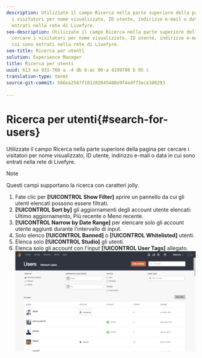```yaml
---
description: Utilizzate il campo Ricerca nella parte superiore della pagina per cercare
  i visitatori per nome visualizzato, ID utente, indirizzo e-mail o data in cui sono
  entrati nella rete di Livefyre.
seo-description: Utilizzate il campo Ricerca nella parte superiore della pagina per
  cercare i visitatori per nome visualizzato, ID utente, indirizzo e-mail o data in
  cui sono entrati nella rete di Livefyre.
seo-title: Ricerca per utenti
solution: Experience Manager
title: Ricerca per utenti
uuid: 613 ea 931-760 a -4 db 6-ac 00-a 4199708 b 95 c
translation-type: tm+mt
source-git-commit: 566ea2587f101202045488e9f4edf73ece100293

---
```



# Ricerca per utenti{#search-for-users}

Utilizzate il campo Ricerca nella parte superiore della pagina per cercare i visitatori per nome visualizzato, ID utente, indirizzo e-mail o data in cui sono entrati nella rete di Livefyre.

>[!NOTE]
>
>Questi campi supportano la ricerca con caratteri jolly.

1. Fate clic per **[!UICONTROL Show Filter]** aprire un pannello da cui gli utenti elencati possono essere filtrati.
1. **[!UICONTROL Sort by]** gli aggiornamenti degli account utente elencati: Ultimo aggiornamento, Più recente o Meno recente.
1. **[!UICONTROL Narrow by Date Range]** per elencare solo gli account utente aggiunti durante l'intervallo di input.
1. Solo elenco **[!UICONTROL Banned]** o **[!UICONTROL Whitelisted]** utenti.
1. Elenca solo **[!UICONTROL Studio]** gli utenti.
1. Elenca solo gli account con l'input **[!UICONTROL User Tags]** allegato. ![](assets/UsersFilter-1024x568.png)

